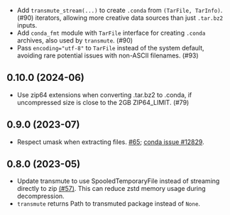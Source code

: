 [//]: # (current developments)

* Add `transmute_stream(...)` to create `.conda` from `(TarFile, TarInfo)`. (#90)
  iterators, allowing more creative data sources than just `.tar.bz2` inputs.
* Add `conda_fmt` module with `TarFile` interface for creating `.conda`
  archives, also used by `transmute`. (#90)
* Pass `encoding="utf-8"` to `TarFile` instead of the system default, avoiding
  rare potential issues with non-ASCII filenames. (#93)

## 0.10.0 (2024-06)

* Use zip64 extensions when converting .tar.bz2 to .conda, if uncompressed size
  is close to the 2GB ZIP64_LIMIT. (#79)

## 0.9.0 (2023-07)

* Respect umask when extracting files. [#65](https://github.com/conda/conda-package-streaming/pulls/65); [conda issue #12829](https://github.com/conda/conda/issues/12829).

## 0.8.0 (2023-05)

* Update transmute to use SpooledTemporaryFile instead of streaming directly to
  zip [(#57)](https://github.com/conda/conda-package-streaming/issues/57). This
  can reduce zstd memory usage during decompression.
* `transmute` returns Path to transmuted package instead of `None`.
